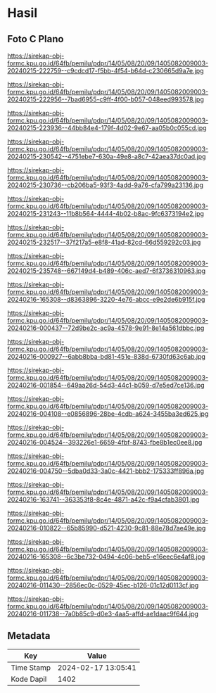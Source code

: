 # Hasil

## Foto C Plano

https://sirekap-obj-formc.kpu.go.id/64fb/pemilu/pdpr/14/05/08/20/09/1405082009003-20240215-222759--c9cdcd17-f5bb-4f54-b64d-c230665d9a7e.jpg

https://sirekap-obj-formc.kpu.go.id/64fb/pemilu/pdpr/14/05/08/20/09/1405082009003-20240215-222956--7bad6955-c9ff-4f00-b057-048eed993578.jpg

https://sirekap-obj-formc.kpu.go.id/64fb/pemilu/pdpr/14/05/08/20/09/1405082009003-20240215-223936--44bb84e4-179f-4d02-9e67-aa05b0c055cd.jpg

https://sirekap-obj-formc.kpu.go.id/64fb/pemilu/pdpr/14/05/08/20/09/1405082009003-20240215-230542--4751ebe7-630a-49e8-a8c7-42aea37dc0ad.jpg

https://sirekap-obj-formc.kpu.go.id/64fb/pemilu/pdpr/14/05/08/20/09/1405082009003-20240215-230736--cb206ba5-93f3-4add-9a76-cfa799a23136.jpg

https://sirekap-obj-formc.kpu.go.id/64fb/pemilu/pdpr/14/05/08/20/09/1405082009003-20240215-231243--11b8b564-4444-4b02-b8ac-9fc6373194e2.jpg

https://sirekap-obj-formc.kpu.go.id/64fb/pemilu/pdpr/14/05/08/20/09/1405082009003-20240215-232517--37f217a5-e8f8-41ad-82cd-66d559292c03.jpg

https://sirekap-obj-formc.kpu.go.id/64fb/pemilu/pdpr/14/05/08/20/09/1405082009003-20240215-235748--667149d4-b489-406c-aed7-6f3736310963.jpg

https://sirekap-obj-formc.kpu.go.id/64fb/pemilu/pdpr/14/05/08/20/09/1405082009003-20240216-165308--d8363896-3220-4e76-abcc-e9e2de6b915f.jpg

https://sirekap-obj-formc.kpu.go.id/64fb/pemilu/pdpr/14/05/08/20/09/1405082009003-20240216-000437--72d9be2c-ac9a-4578-9e91-8e14a561dbbc.jpg

https://sirekap-obj-formc.kpu.go.id/64fb/pemilu/pdpr/14/05/08/20/09/1405082009003-20240216-000927--6abb8bba-bd81-451e-838d-6730fd63c6ab.jpg

https://sirekap-obj-formc.kpu.go.id/64fb/pemilu/pdpr/14/05/08/20/09/1405082009003-20240216-001854--649aa26d-54d3-44c1-b059-d7e5ed7ce136.jpg

https://sirekap-obj-formc.kpu.go.id/64fb/pemilu/pdpr/14/05/08/20/09/1405082009003-20240216-004108--e0856896-28be-4cdb-a624-3455ba3ed625.jpg

https://sirekap-obj-formc.kpu.go.id/64fb/pemilu/pdpr/14/05/08/20/09/1405082009003-20240216-004524--393226e1-6659-4fbf-8743-fbe8b1ec0ee8.jpg

https://sirekap-obj-formc.kpu.go.id/64fb/pemilu/pdpr/14/05/08/20/09/1405082009003-20240216-004750--5dba0d33-3a0c-4421-bbb2-175333ff896a.jpg

https://sirekap-obj-formc.kpu.go.id/64fb/pemilu/pdpr/14/05/08/20/09/1405082009003-20240216-163741--363353f8-8c4e-4871-a42c-f9a4cfab3801.jpg

https://sirekap-obj-formc.kpu.go.id/64fb/pemilu/pdpr/14/05/08/20/09/1405082009003-20240216-010822--65b85990-d521-4230-9c81-88e78d7ae49e.jpg

https://sirekap-obj-formc.kpu.go.id/64fb/pemilu/pdpr/14/05/08/20/09/1405082009003-20240216-165308--6c3be732-0494-4c06-beb5-e16eec6e4af8.jpg

https://sirekap-obj-formc.kpu.go.id/64fb/pemilu/pdpr/14/05/08/20/09/1405082009003-20240216-011430--2856ec0c-0529-45ec-b126-01c12d0113cf.jpg

https://sirekap-obj-formc.kpu.go.id/64fb/pemilu/pdpr/14/05/08/20/09/1405082009003-20240216-011738--7a0b85c9-d0e3-4aa5-affd-ae1daac9f644.jpg


## Metadata

| Key        | Value               |
| ---------- | ------------------- |
| Time Stamp | 2024-02-17 13:05:41 |
| Kode Dapil | 1402                |



